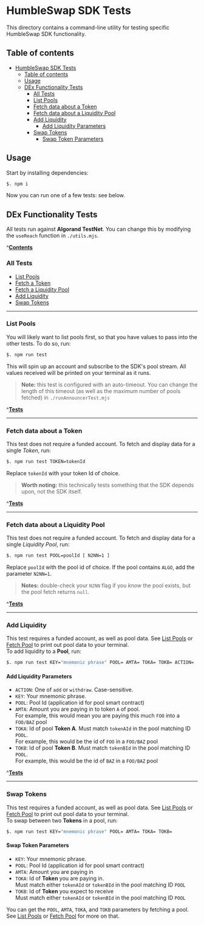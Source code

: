 # HumbleSwap SDK Tests

This directory contains a command-line utility for testing specific HumbleSwap SDK functionality. 

## Table of contents
- [HumbleSwap SDK Tests](#humbleswap-sdk-tests)
  - [Table of contents](#table-of-contents)
  - [Usage](#usage)
  - [DEx Functionality Tests](#dex-functionality-tests)
    - [All Tests](#all-tests)
    - [List Pools](#list-pools)
    - [Fetch data about a Token](#fetch-data-about-a-token)
    - [Fetch data about a Liquidity Pool](#fetch-data-about-a-liquidity-pool)
    - [Add Liquidity](#add-liquidity)
      - [Add Liquidity Parameters](#add-liquidity-parameters)
    - [Swap Tokens](#swap-tokens)
      - [Swap Token Parameters](#swap-token-parameters)

## Usage
Start by installing dependencies:
```bash
$. npm i
```

Now you can run one of a few tests: see below.

## DEx Functionality Tests
All tests run against **Algorand TestNet**. You can change this by modifying the `useReach` function in `./utils.mjs`.

^[**Contents**](#table-of-contents)

### All Tests
  * [List Pools](#list-pools)
  * [Fetch a Token](#fetch-data-about-a-token)
  * [Fetch a Liquidity Pool](#fetch-data-about-a-liquidity-pool)
  * [Add Liquidity](#add-liquidity)
  * [Swap Tokens](#swap-tokens)

---

### List Pools
You will likely want to list pools first, so that you have values to pass into the other tests. To do so, run:
```bash
$. npm run test
```
This will spin up an account and subscribe to the SDK's pool stream. All values received will be printed on your terminal 
as it runs.
> **Note:** this test is configured with an auto-timeout. You can change the length of this timeout (as well as the maximum 
> number of pools fetched) in `./runAnnouncerTest.mjs`

^[**Tests**](#dex-functionality-tests)

---

### Fetch data about a Token
This test does not require a funded account. To fetch and display data for a single *Token*, run:
```bash
$. npm run test TOKEN=tokenId 
```
Replace `tokenId` with your token Id of choice.
> **Worth noting:** this technically tests something that the SDK depends upon, not the SDK itself. 

^[**Tests**](#dex-functionality-tests)

---

### Fetch data about a Liquidity Pool
This test does not require a funded account. To fetch and display data for a single *Liquidity Pool*, run:
```bash
$. npm run test POOL=poolId [ N2NN=1 ]
```
Replace `poolId` with the pool id of choice. If the pool contains `ALGO`, add the parameter `N2NN=1`.
> **Notes:** double-check your `N2NN` flag if you *know* the pool exists, but the pool fetch returns `null`.

^[**Tests**](#dex-functionality-tests)

---

### Add Liquidity
This test requires a funded account, as well as pool data. See [List Pools](#list-pools) or 
[Fetch Pool](#fetch-data-about-a-liquidity-pool) to print out pool data to your terminal.\
To add liquidity to a **Pool**, run: 
```bash
$. npm run test KEY="mnemonic phrase" POOL= AMTA= TOKA= TOKB= ACTION=
```
#### Add Liquidity Parameters
* `ACTION`: One of `add` or `withdraw`. Case-sensitive.
* `KEY`: Your mnemonic phrase. 
* `POOL`: Pool Id (application id for pool smart contract)
* `AMTA`: Amount you are paying in to token `A` of pool.\
  For example, this would mean you are paying this much `FOO` into a `FOO/BAZ` pool
* `TOKA`: Id of pool **Token A**. Must match `tokenAId` in the pool matching ID `POOL`.\
  For example, this would be the id of `FOO` in a `FOO/BAZ` pool
* `TOKB`: Id of pool **Token B**. Must match `tokenBId` in the pool matching ID `POOL`.\
  For example, this would be the id of `BAZ` in a `FOO/BAZ` pool

^[**Tests**](#dex-functionality-tests)

---

### Swap Tokens
This test requires a funded account, as well as pool data. See [List Pools](#list-pools) or 
[Fetch Pool](#fetch-data-about-a-liquidity-pool) to print out pool data to your terminal.\
To swap between two **Tokens** in a pool, run: 
```bash
$. npm run test KEY="mnemonic phrase" POOL= AMTA= TOKA= TOKB=
```
#### Swap Token Parameters
* `KEY`: Your mnemonic phrase. 
* `POOL`: Pool Id (application id for pool smart contract)
* `AMTA`: Amount you are paying in 
* `TOKA`: Id of **Token** you are paying in.\
  Must match either `tokenAId` or `tokenBId` in the pool matching ID `POOL`
* `TOKB`: Id of **Token** you expect to receive\
  Must match either `tokenAId` or `tokenBId` in the pool matching ID `POOL`

You can get the `POOL`, `AMTA`, `TOKA`, and `TOKB` parameters by fetching a pool.\
See [List Pools](#list-pools) or [Fetch Pool](#fetch-data-about-a-liquidity-pool) for more on that. 
